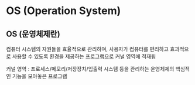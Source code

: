# OS (Operation System)

## OS (운영체제란)

컴퓨터 시스템의 자원들을 효율적으로 관리하며, 사용자가 컴퓨터를 편리하고 효과적으로 사용할 수 있도록 환경을 제공하는 프로그램으로 커널 영역에 적재됨

커널 영역 : 프로세스/메모리/저장장치/입출력 시스템 등을 관리하는 운영체제의 핵심적인 기능을 모아놓은 프로그램
